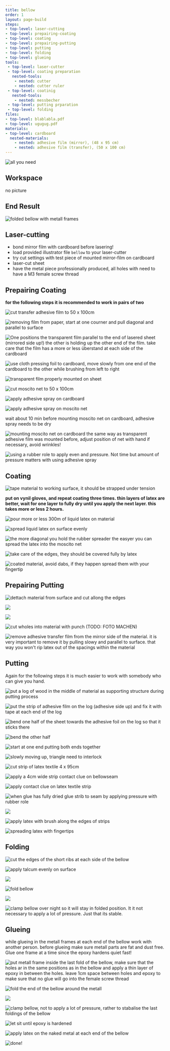 ```yaml
---
title: bellow
order: 1
layout: page-build
steps:
- top-level: laser-cutting
- top-level: prepairing-coating
- top-level: coating
- top-level: prepairing-putting
- top-level: putting
- top-level: folding	
- top-level: glueing
tools:
 - top-level: laser-cutter
 - top-level: coating preparation
   nested-tools:
    - nested: cutter
    - nested: cutter ruler
 - top-level: coatinig
   nested-tools:
    - nested: messbecher
 - top-level: putting prparation
 - top-level: folding
files:
- top-level: blablabla.pdf
- top-level: ugugug.pdf
materials:
- top-level: cardboard
  nested-materials:
    - nested: adhesive film (mirror), (48 x 95 cm)
    - nested: adhesive film (transfer), (50 x 100 cm)
---
```


![all you need](../Bild/balgenbauen/IMG_1102.jpg)


## Workspace

no picture

## End Result

![folded bellow with metall frames](../Bild/balgenbauen/IMG_4282.jpg)


## Laser-cutting
+ bond mirror film with cardboard before lasering!
+ load provided illustrator file ```bellow``` to your laser-cutter
+ try cut settings with test piece of mounted mirror-film on cardboard
+ laser-cut sheet
+ have the metal piece professionally produced, all holes with need to have a M3 female screw thread

## Prepairing Coating

**for the following steps it is recommended to work in pairs of two**

![cut transfer adhesive film to 50 x 100cm](../Bild/balgenbauen/IMG_2145.jpg)

![removing film from paper, start at one courner and pull diagonal and parallel to surface](../Bild/balgenbauen/IMG_0415.jpg)

![One positions the transparent film parallel to the end of lasered sheet (mirrored side up!) the other is holding up the other end of the film. take care that the film has a more or less überstand at each side of the cardboard](../Bild/balgenbauen/IMG_2164.jpg)

![use cloth pressing foil to cardboard, move slowly from one end of the cardboard to the other while brushing from left to right](../Bild/balgenbauen/IMG_2480.jpg)

![transparent film properly mounted on sheet](../Bild/balgenbauen/IMG_0459.jpg)

![cut moscito net to 50 x 100cm](../Bild/balgenbauen/C0014T01.jpg)

![apply adhesive spray on cardboard](../Bild/balgenbauen/IMG_2201.jpg)

![apply adhesive spray on moscito net](../Bild/balgenbauen/IMG_1260.jpg)

wait about 10 min before mounting moscito net on cardboard, adhesive spray needs to be dry

![mounting moscito net on cardboard the same way as transparent adhesive film was mounted before, adjust position of net with hand if necessary, avoid wrinkles!](../Bild/balgenbauen/IMG_2525.jpg)

![using a rubber role to apply even and pressure. Not time but amount of pressure matters with using adhesive spray](../Bild/balgenbauen/IMG_1276.jpg)

## Coating

![tape material to working surface, it should be strapped under tension](../Bild/balgenbauen/IMG_2619.jpg)

**put on vynil gloves, and repeat coating three times. thin layers of latex are better, wait for one layer to fully dry until you apply the next layer. this takes more or less 2 hours.**

![pour more or less 300m of liquid latex on material](../Bild/balgenbauen/IMG_2231.jpg)

![spread liquid latex on surface evenly](../Bild/balgenbauen/IMG_2235.jpg)

![the more diagonal you hold the rubber spreader the easyer you can spread the latex into the moscito net](../Bild/balgenbauen/IMG_1925.jpg)

![take care of the edges, they should be covered fully by latex](../Bild/balgenbauen/IMG_1578.jpg)

![coated material, avoid dabs, if they happen spread them with your fingertip](../Bild/balgenbauen/IMG_1574.jpg)



## Prepairing Putting

![dettach material from surface and cut allong the edges](../Bild/balgenbauen/IMG_2099.jpg)

![](../Bild/balgenbauen/IMG_2603.jpg)

![](../Bild/balgenbauen/IMG_2395.jpg)

![cut wholes into material with punch (TODO: FOTO MACHEN)](../Bild/balgenbauen/C0009T01.jpg)

![remove adhesive transfer film from the mirror side of the material. it is very important to remove it by pulling slowy and parallel to surface. that way you won't rip latex out of the spacings within the material](../Bild/balgenbauen/IMG_2124.jpg)


## Putting

Again for the following steps it is much easier to work with somebody who can give you hand.


![put a log of wood in the middle of material as supporting structure during putting process](../Bild/balgenbauen/IMG_2667.jpg)

![put the strip of adhesive film on the log (adhesive side up) and fix it with tape at each end of the log](../Bild/balgenbauen/IMG_2668.jpg)

![bend one half of the sheet towards the adhesive foil on the log so that it sticks there](../Bild/balgenbauen/IMG_2678.jpg)

![bend the other half](../Bild/balgenbauen/IMG_3021.jpg)

![start at one end putting both ends together](../Bild/balgenbauen/IMG_2684.jpg)

![slowly moving up, triangle need to interlock](../Bild/balgenbauen/IMG_2689.jpg)

![cut strip of latex textile 4 x 95cm](../Bild/balgenbauen/IMG_2656.jpg)

![apply a 4cm wide strip contact clue on bellowseam](../Bild/balgenbauen/IMG_2915.jpg)

![apply contact clue on latex textile strip](../Bild/balgenbauen/IMG_2709.jpg)

![when glue has fully dried glue strib to seam by applying pressure with rubber role](../Bild/balgenbauen/IMG_2724.jpg)

![](../Bild/balgenbauen/IMG_2731.jpg)

![apply latex with brush along the edges of strips](../Bild/balgenbauen/IMG_2926.jpg)

![spreading latex with fingertips](../Bild/balgenbauen/IMG_2922.jpg)


## Folding

![cut the edges of the short ribs at each side of the bellow](../Bild/balgenbauen/IMG_3022.jpg)

![apply talcum evenly on surface](../Bild/balgenbauen/IMG_3037.jpg)

![](../Bild/balgenbauen/IMG_2972.jpg)

![fold bellow](../Bild/balgenbauen/IMG_0264.jpg)

![](../Bild/balgenbauen/IMG_3102.jpg)

![clamp bellow over night so it will stay in folded position. It it not necessary to apply a lot of pressure. Just that its stable.](../Bild/balgenbauen/IMG_3239.jpg)


## Glueing

while glueing in the metall frames at each end of the bellow work with another person. before glueing make sure metall parts are fat and dust free. Glue one frame at a time since the epoxy hardens quiet fast!

![put metall frame inside the last fold of the bellow, make sure that the holes ar in the same positions as in the bellow and apply a thin layer of epoxy in between the holes. leave 1cm space between holes and epoxy to make sure that no glue will go into the female screw thread](../Bild/balgenbauen/IMG_3301.jpg)

![fold the end of the bellow around the metall](../Bild/balgenbauen/IMG_3305.jpg)

![](../Bild/balgenbauen/IMG_3307.jpg)

![clamp bellow, not to apply a lot of pressure, rather to stabalise the last foldings of the bellow](../Bild/balgenbauen/IMG_3312.jpg)

![let sit until epoxy is hardened](../Bild/balgenbauen/IMG_3314.jpg)

![apply latex on the naked metal at each end of the bellow](../Bild/balgenbauen/IMG_3481.jpg)

![done!](../Bild/balgenbauen/IMG_3491.jpg)
